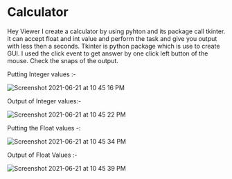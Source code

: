 # Calculator
Hey Viewer I create a calculator by using pyhton and its package call tkinter. it can accept float and int value and perform the task and give you output with less then a seconds. Tkinter is python package which is use to create GUI. I used the click event to get answer by one click left button of the mouse. 
Check the snaps of the output.

  Putting Integer values :-

![Screenshot 2021-06-21 at 10 45 16 PM](https://user-images.githubusercontent.com/53316917/122801969-6e4e5000-d2e2-11eb-9bd4-c5a7214f6ae0.png)

  Output of Integer values:-

![Screenshot 2021-06-21 at 10 45 22 PM](https://user-images.githubusercontent.com/53316917/122802254-c84f1580-d2e2-11eb-9a87-dd230fc3a605.png)

  Putting the Float values -:

![Screenshot 2021-06-21 at 10 45 34 PM](https://user-images.githubusercontent.com/53316917/122802467-03514900-d2e3-11eb-9e5f-a9d1e3950acc.png)

  Output of Float Values :- 

![Screenshot 2021-06-21 at 10 45 39 PM](https://user-images.githubusercontent.com/53316917/122802516-1106ce80-d2e3-11eb-8e7f-7d3b3436bffc.png)

